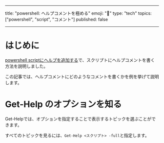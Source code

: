 
---
title: "powershell: ヘルプコメントを極める"
emoji: "🐢"
type: "tech" 
topics: ["powershell", "script", "コメント"]
published: false

---



# はじめに



[powershell scriptにヘルプを追加する](pwsh-help-helpcomment.md)で、スクリプトにヘルプコメントを書く方法を説明しました。

この記事では、ヘルプコメントにどのようなコメントを書くかを例を挙げて説明します。



# Get-Help のオプションを知る



Get-Helpでは、オプションを指定することで表示するトピックを選ぶことができます。

すべてのトピックを見るには、``Get-Help <スクリプト> -full``と指定します。

